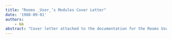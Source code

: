 ```yaml
---
title: "Rooms _User_’s Modules Cover Letter"
date: '1988-09-01'
authors: 
    - NA
abstract: "Cover letter attached to the documentation for the Rooms User’s modules."
---
```


